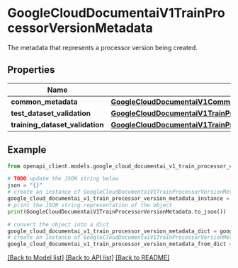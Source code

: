 # GoogleCloudDocumentaiV1TrainProcessorVersionMetadata

The metadata that represents a processor version being created.

## Properties

Name | Type | Description | Notes
------------ | ------------- | ------------- | -------------
**common_metadata** | [**GoogleCloudDocumentaiV1CommonOperationMetadata**](GoogleCloudDocumentaiV1CommonOperationMetadata.md) |  | [optional] 
**test_dataset_validation** | [**GoogleCloudDocumentaiV1TrainProcessorVersionMetadataDatasetValidation**](GoogleCloudDocumentaiV1TrainProcessorVersionMetadataDatasetValidation.md) |  | [optional] 
**training_dataset_validation** | [**GoogleCloudDocumentaiV1TrainProcessorVersionMetadataDatasetValidation**](GoogleCloudDocumentaiV1TrainProcessorVersionMetadataDatasetValidation.md) |  | [optional] 

## Example

```python
from openapi_client.models.google_cloud_documentai_v1_train_processor_version_metadata import GoogleCloudDocumentaiV1TrainProcessorVersionMetadata

# TODO update the JSON string below
json = "{}"
# create an instance of GoogleCloudDocumentaiV1TrainProcessorVersionMetadata from a JSON string
google_cloud_documentai_v1_train_processor_version_metadata_instance = GoogleCloudDocumentaiV1TrainProcessorVersionMetadata.from_json(json)
# print the JSON string representation of the object
print(GoogleCloudDocumentaiV1TrainProcessorVersionMetadata.to_json())

# convert the object into a dict
google_cloud_documentai_v1_train_processor_version_metadata_dict = google_cloud_documentai_v1_train_processor_version_metadata_instance.to_dict()
# create an instance of GoogleCloudDocumentaiV1TrainProcessorVersionMetadata from a dict
google_cloud_documentai_v1_train_processor_version_metadata_from_dict = GoogleCloudDocumentaiV1TrainProcessorVersionMetadata.from_dict(google_cloud_documentai_v1_train_processor_version_metadata_dict)
```
[[Back to Model list]](../README.md#documentation-for-models) [[Back to API list]](../README.md#documentation-for-api-endpoints) [[Back to README]](../README.md)


